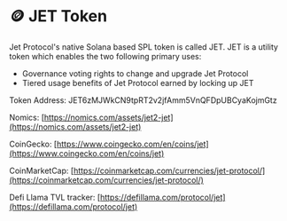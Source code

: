 # 🪙 JET Token

Jet Protocol's native Solana based SPL token is called JET. JET is a utility token which enables the two following primary uses:

* Governance voting rights to change and upgrade Jet Protocol
* Tiered usage benefits of Jet Protocol earned by locking up JET

Token Address: JET6zMJWkCN9tpRT2v2jfAmm5VnQFDpUBCyaKojmGtz

Nomics: [https://nomics.com/assets/jet2-jet](https://nomics.com/assets/jet2-jet)

CoinGecko: [https://www.coingecko.com/en/coins/jet](https://www.coingecko.com/en/coins/jet)

CoinMarketCap: [https://coinmarketcap.com/currencies/jet-protocol/](https://coinmarketcap.com/currencies/jet-protocol/)

Defi Llama TVL tracker: [https://defillama.com/protocol/jet](https://defillama.com/protocol/jet)

